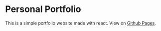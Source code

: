 # Personal Portfolio
This is a simple portfolio website made with react.  View on [Github Pages](https://vullnetgervalla.github.io/personal-portfolio).